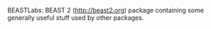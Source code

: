 BEASTLabs: BEAST 2 (http://beast2.org) package containing some generally useful stuff used by other packages.
